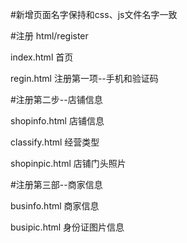 #新增页面名字保持和css、js文件名字一致


#注册  html/register

index.html    首页

regin.html    注册第一项--手机和验证码


#注册第二步--店铺信息

shopinfo.html  店铺信息

classify.html  经营类型

shopinpic.html  店铺门头照片



#注册第三部--商家信息

businfo.html   商家信息

busipic.html   身份证图片信息



